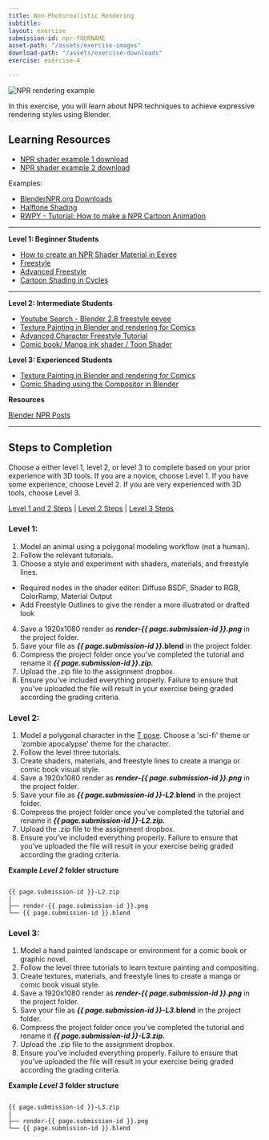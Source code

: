 ```yaml
---
title: Non-Photorealistic Rendering
subtitle: 
layout: exercise
submission-id: npr-YOURNAME
asset-path: "/assets/exercise-images"
download-path: "/assets/exercise-downloads"
exercise: exercise-4

---
```

![NPR rendering example]({{site.baseurl}}{{page.asset-path}}/npr-exercise.png)

In this exercise, you will learn about NPR techniques to achieve expressive rendering styles using Blender.

## Learning Resources

- [NPR shader example 1 download]({{site.baseurl}}{{page.download-path}}/npr-shader-demo.blend)
- [NPR shader example 2 download]({{site.baseurl}}{{page.download-path}}/npr-demo.zip)

Examples:

- [BlenderNPR.org Downloads](http://blendernpr.org/downloads/)
- [Halftone Shading](https://sharkigator.wordpress.com/2016/01/23/screentone-shading/)
- [RWPY - Tutorial\: How to make a NPR Cartoon Animation](https://www.youtube.com/watch?v=9iHuw8mB0M4)


***

**Level 1: Beginner Students**

- [How to create an NPR Shader Material in Eevee](https://www.youtube.com/watch?v=t91X4eukZY4)
- [Freestyle](https://www.lynda.com/Blender-tutorials/Quick-strokes-freestyle-line-boil/573135/5024027-4.html?org=psu.edu)
- [Advanced Freestyle](https://www.lynda.com/Blender-tutorials/Quick-strokes-freestyle-line-boil/573135/5024027-4.html?org=psu.edu)
- [Cartoon Shading in Cycles](https://www.lynda.com/Blender-tutorials/Cartoon-shading-cycles/573135/5024029-4.html?org=psu.edu)

***

**Level 2: Intermediate Students**

- [Youtube Search - Blender 2.8 freestyle eevee](https://www.youtube.com/results?search_query=blender+2.8+freestyle+eevee)
- [Texture Painting in Blender and rendering for Comics](https://www.youtube.com/watch?v=vIBmH8rVoIA)
- [Advanced Character Freestyle Tutorial](https://www.youtube.com/watch?v=6Tm3yQHrqbE)
- [Comic book/ Manga ink shader / Toon Shader](https://www.youtube.com/watch?v=19yXM13sw6A)

**Level 3: Experienced Students**

- [Texture Painting in Blender and rendering for Comics](https://www.youtube.com/watch?v=vIBmH8rVoIA)
- [Comic Shading using the Compositor in Blender](https://www.youtube.com/watch?v=anIFTskTUKI)


**Resources**

[Blender NPR Posts](https://blendernpr.org/posts/)

***

## Steps to Completion

Choose a either level 1, level 2, or level 3 to complete based on your prior experience with 3D tools. If you are a novice, choose Level 1. If you have some experience, choose Level 2. If you are very experienced with 3D tools, choose Level 3.

[Level 1 and 2 Steps](#level-1) | [Level 2 Steps](#level-2) | [Level 3 Steps](#level-3)

### <a name="level-1"></a>Level 1:

1. Model an animal using a polygonal modeling workflow (not a human).
2. Follow the relevant tutorials.
3. Choose a style and experiment with shaders, materials, and freestyle lines.
  - Required nodes in the shader editor: Diffuse BSDF, Shader to RGB, ColorRamp, Material Output
  - Add Freestyle Outlines to give the render a more illustrated or drafted look
4. Save a 1920x1080 render as **_render-{{ page.submission-id }}.png_** in the project folder.
6. Save your file as **_{{ page.submission-id }}_.blend** in the project folder.
7. Compress the project folder once you’ve completed the tutorial and rename it **_{{ page.submission-id }}.zip._**
8. Upload the .zip file to the assignment dropbox.
9. Ensure you’ve included everything properly. Failure to ensure that you’ve uploaded the file will result in your exercise being graded according the grading criteria.

### <a name="level-2"></a>Level 2:

1. Model a polygonal character in the [T pose](https://www.animatorisland.com/the-t-pose-all-about-the-mighty-blueprint/?v=7516fd43adaa). Choose a 'sci-fi' theme or 'zombie apocalypse' theme for the character.
2. Follow the level three tutorials.
3. Create shaders, materials, and freestyle lines to create a manga or comic book visual style.
4. Save a 1920x1080 render as **_render-{{ page.submission-id }}.png_** in the project folder.
6. Save your file as **_{{ page.submission-id }}-L2_.blend** in the project folder.
7. Compress the project folder once you’ve completed the tutorial and rename it **_{{ page.submission-id }}-L2.zip._**
8. Upload the .zip file to the assignment dropbox.
9. Ensure you’ve included everything properly. Failure to ensure that you’ve uploaded the file will result in your exercise being graded according the grading criteria.

**Example _Level 2_ folder structure**

```

{{ page.submission-id }}-L2.zip
|
├── render-{{ page.submission-id }}.png
└── {{ page.submission-id }}.blend

```

### <a name="level-3"></a>Level 3:

1. Model a hand painted landscape or environment for a comic book or graphic novel.
2. Follow the level three tutorials to learn texture painting and compositing.
3. Create textures, materials, and freestyle lines to create a manga or comic book visual style.
4. Save a 1920x1080 render as **_render-{{ page.submission-id }}.png_** in the project folder.
6. Save your file as **_{{ page.submission-id }}-L3_.blend** in the project folder.
7. Compress the project folder once you’ve completed the tutorial and rename it **_{{ page.submission-id }}-L3.zip._**
8. Upload the .zip file to the assignment dropbox.
9. Ensure you’ve included everything properly. Failure to ensure that you’ve uploaded the file will result in your exercise being graded according the grading criteria.

**Example _Level 3_ folder structure**

```

{{ page.submission-id }}-L3.zip
|
├── render-{{ page.submission-id }}.png
└── {{ page.submission-id }}.blend

```